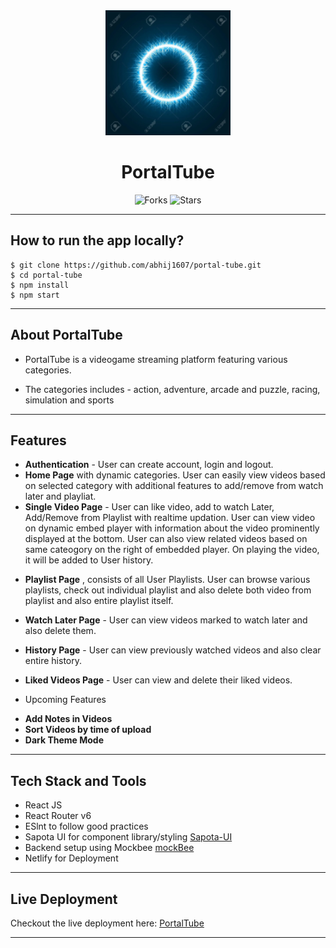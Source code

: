 <div align="center">
  <img src="/public/logo192.png" height="200" width="200" alt="logo"/>

# PortalTube

![Forks](https://img.shields.io/github/forks/abhij1607/portal-tube)
![Stars](https://img.shields.io/github/stars/abhij1607/portal-tube)

 </div>

---

## How to run the app locally?

```
$ git clone https://github.com/abhij1607/portal-tube.git
$ cd portal-tube
$ npm install
$ npm start
```

---

## About PortalTube

* PortalTube is a videogame streaming platform featuring various categories.
- The categories includes - action, adventure, arcade and puzzle, racing, simulation and sports

---

## Features
- <strong>Authentication</strong> - User can create account, login and logout.
- <strong>Home Page</strong>  with dynamic categories. User can easily view videos based on selected category with additional features to add/remove from watch later and playliat.
- <strong>Single Video Page</strong>  - User can like video, add to watch Later, Add/Remove from Playlist with realtime updation. User can view video on dynamic embed player with information about the video prominently displayed at the bottom. User can also view related videos based on same cateogory on the right of embedded player. On playing the video, it will be added to User history.
* <strong>Playlist Page</strong> , consists of all User Playlists. User can browse various playlists, check out individual playlist and also delete both video from playlist and also entire playlist itself.
- <strong>Watch Later Page</strong>  - User can view videos marked to watch later and also delete them.
* <strong>History Page</strong>  - User can view previously watched videos and also clear entire history.
- <strong>Liked Videos Page</strong>  - User can view and delete their liked videos.
* Upcoming Features
- <strong> Add Notes in Videos </strong>
- <strong> Sort Videos by time of upload </strong>
- <strong> Dark Theme Mode </strong>
---

## Tech Stack and Tools

- React JS
- React Router v6
- ESlnt to follow good practices
- Sapota UI for  component library/styling [Sapota-UI](https://github.com/abhij1607)
- Backend setup using Mockbee [mockBee](https://github.com/neogcamp/mockBee)
- Netlify for Deployment

---

## Live Deployment

Checkout the live deployment here: [PortalTube](https://portaltube.netlify.app/)

---
